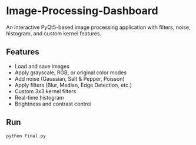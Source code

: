 # Image-Processing-Dashboard


An interactive PyQt5-based image processing application with filters, noise, histogram, and custom kernel features.

## Features
- Load and save images
- Apply grayscale, RGB, or original color modes
- Add noise (Gaussian, Salt & Pepper, Poisson)
- Apply filters (Blur, Median, Edge Detection, etc.)
- Custom 3x3 kernel filters
- Real-time histogram
- Brightness and contrast control

## Run
```bash
python Final.py
